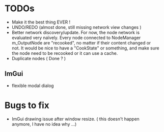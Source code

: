 # TODOs

- Make it the best thing EVER !
- UNDO/REDO (almost done, still missing network view changes )
- Better network discovery/update. For now, the node network is evaluated very naïvely. Every node connected to NodeManager m_OutputNode are "recooked", no matter if their content changed or not. It would be nice to have a "CookState" or something, and make sure the node need to be recooked or it can use a cache. 
- Duplicate nodes ( Done ? )

## ImGui
- flexible modal dialog 

# Bugs to fix
 - ImGui drawing issue after window resize. ( this doesn't happen anymore, I have no idea why ...)